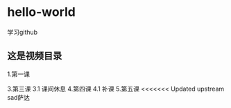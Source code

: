 # hello-world
学习github
## 这是视频目录
1.第一课

3.第三课
3.1 课间休息
4.第四课
4.1 补课
5.第五课
<<<<<<< Updated upstream
sad萨达
